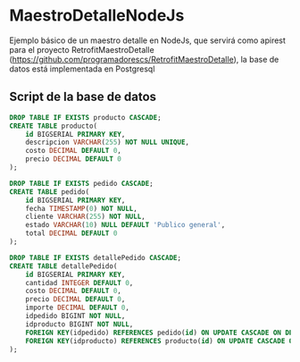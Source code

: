 # MaestroDetalleNodeJs
Ejemplo básico de un maestro detalle en NodeJs, que servirá como apirest para el proyecto RetrofitMaestroDetalle (https://github.com/programadorescs/RetrofitMaestroDetalle), la base de datos está implementada en Postgresql

## Script de la base de datos

```sql
DROP TABLE IF EXISTS producto CASCADE;
CREATE TABLE producto(
	id BIGSERIAL PRIMARY KEY,
	descripcion VARCHAR(255) NOT NULL UNIQUE,
	costo DECIMAL DEFAULT 0,
	precio DECIMAL DEFAULT 0
);

DROP TABLE IF EXISTS pedido CASCADE;
CREATE TABLE pedido(
	id BIGSERIAL PRIMARY KEY,
	fecha TIMESTAMP(0) NOT NULL,
	cliente VARCHAR(255) NOT NULL,
	estado VARCHAR(10) NULL DEFAULT 'Publico general',
	total DECIMAL DEFAULT 0
);

DROP TABLE IF EXISTS detallePedido CASCADE;
CREATE TABLE detallePedido(
	id BIGSERIAL PRIMARY KEY,
	cantidad INTEGER DEFAULT 0,
	costo DECIMAL DEFAULT 0,
	precio DECIMAL DEFAULT 0,
	importe DECIMAL DEFAULT 0,
	idpedido BIGINT NOT NULL,
	idproducto BIGINT NOT NULL,
	FOREIGN KEY(idpedido) REFERENCES pedido(id) ON UPDATE CASCADE ON DELETE CASCADE,
	FOREIGN KEY(idproducto) REFERENCES producto(id) ON UPDATE CASCADE ON DELETE CASCADE
);
```
